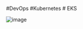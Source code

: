 #DevOps #Kubernetes # EKS

![image](https://github.com/subhamsingha/DevOpsWithSubham/assets/73743186/68a3ebfa-8c53-43ef-87e4-9af39c58fcf8)
